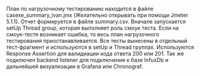 План по нагрузочному тестированию находится в файле casexe_summary_ivan.jmx (Желательно открывать при помощи Jmeter 5.1.1). Отчет формируется в файле summary.csv.
Вначале запускается setUp Thread group, которая выполняет роль смоук теста. Если на смоук-тесте возникает ошибка, то весь план нагрузочного тестирования приостанавливается. Все тесты вынесены в отдельный тест-фрагмент и используются в setUp и Thread группах. Используются Response Assertion для валидиации кода ответа 200 или 201. Так же подключен backend listener для подключения к базе InfuxDb и дальнейшей визуализации в Grafana или Chronograf. 
